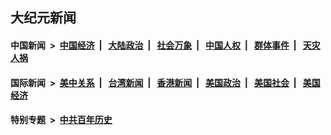 ## 大纪元新闻

#### 中国新闻 &nbsp;>&nbsp; [中国经济](indexes/ncid283/README.md?11191245) &nbsp;| &nbsp; [大陆政治](indexes/ncid277/README.md?11191245) &nbsp;| &nbsp; [社会万象](indexes/ncid282/README.md?11191245) &nbsp;| &nbsp; [中国人权](indexes/ncid278/README.md?11191245) &nbsp;| &nbsp; [群体事件](indexes/ncid279/README.md?11191245) &nbsp;| &nbsp; [天灾人祸](indexes/ncid280/README.md?11191245)

#### 国际新闻 &nbsp;>&nbsp; [美中关系](indexes/nf1412576/README.md?11191245) &nbsp;| &nbsp; [台湾新闻](indexes/ncid1349361/README.md?11191245) &nbsp;| &nbsp; [香港新闻](indexes/ncid1349362/README.md?11191245) &nbsp;| &nbsp; [美国政治](indexes/ncid1078159/README.md?11191245) &nbsp;| &nbsp; [美国社会](indexes/ncid1078160/README.md?11191245) &nbsp;| &nbsp; [美国经济](indexes/ncid1078158/README.md?11191245)

#### 特别专题 &nbsp;>&nbsp; [中共百年历史](https://github.com/epoch-news/epoch-special/blob/master/README.md?11191245)  
